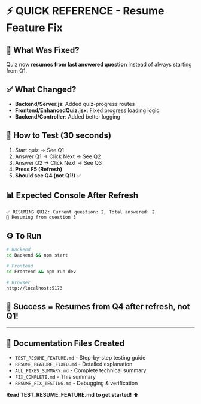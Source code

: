 # ⚡ QUICK REFERENCE - Resume Feature Fix

## 🎯 What Was Fixed?
Quiz now **resumes from last answered question** instead of always starting from Q1.

## ✅ What Changed?
- **Backend/Server.js**: Added quiz-progress routes
- **Frontend/EnhancedQuiz.jsx**: Fixed progress loading logic  
- **Backend/Controller**: Added better logging

## 🧪 How to Test (30 seconds)
1. Start quiz → See Q1
2. Answer Q1 → Click Next → See Q2
3. Answer Q2 → Click Next → See Q3
4. **Press F5 (Refresh)**
5. **Should see Q4 (not Q1!)** ✅

## 📊 Expected Console After Refresh
```
✅ RESUMING QUIZ: Current question: 2, Total answered: 2
🎯 Resuming from question 3
```

## ⚙️ To Run
```bash
# Backend
cd Backend && npm start

# Frontend
cd Frontend && npm run dev

# Browser
http://localhost:5173
```

## 🎉 Success = Resumes from Q4 after refresh, not Q1!

---

## 📁 Documentation Files Created
- `TEST_RESUME_FEATURE.md` - Step-by-step testing guide
- `RESUME_FEATURE_FIXED.md` - Detailed explanation
- `ALL_FIXES_SUMMARY.md` - Complete technical summary
- `FIX_COMPLETE.md` - This summary
- `RESUME_FIX_TESTING.md` - Debugging & verification

**Read TEST_RESUME_FEATURE.md to get started!** ⬆️

